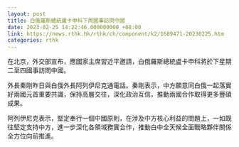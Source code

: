 ```yaml
---
layout: post
title: 白俄羅斯總統盧卡申科下周國事訪問中國
date: 2023-02-25 14:22:46.000000000 +08:00
link: https://news.rthk.hk/rthk/ch/component/k2/1689471-20230225.htm
categories: rthk
---
```


在北京，外交部宣布，應國家主席習近平邀請，白俄羅斯總統盧卡申科將於下星期二至四國事訪問中國。

外長秦剛昨日與白俄外長阿列伊尼克通電話。秦剛表示，中方願意同白俄一起落實好兩國元首重要共識，保持高層交往，深化政治互信，推動兩國合作取得更多豐碩成果。

阿列伊尼克表示，堅定奉行一個中國原則，在涉及中方核心利益的問題上，一如既往堅定支持中方，進一步深化各領域務實合作，推動白中全天候全面戰略夥伴關係全方位向前推進。
